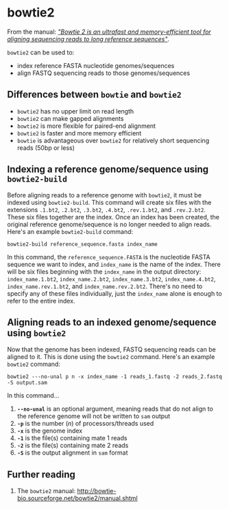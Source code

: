 # bowtie2

From the manual: [*"Bowtie 2 is an ultrafast and memory-efficient tool for aligning sequencing reads to long reference sequences"*](http://bowtie-bio.sourceforge.net/bowtie2/manual.shtml).

`bowtie2` can be used to:
- index reference FASTA nucleotide genomes/sequences
- align FASTQ sequencing reads to those genomes/sequences

## Differences between `bowtie` and `bowtie2`

- `bowtie2` has no upper limit on read length
- `bowtie2` can make gapped alignments
- `bowtie2` is more flexible for paired-end alignment
- `bowtie2` is faster and more memory efficient
- `bowtie` is advantageous over `bowtie2` for relatively short sequencing reads (50bp or less)

## Indexing a reference genome/sequence using `bowtie2-build`

Before aligning reads to a reference genome with `bowtie2`, it must be indexed using `bowtie2-build`.
This command will create six files with the extensions `.1.bt2`, `.2.bt2`, `.3.bt2`, `.4.bt2`, `.rev.1.bt2`, and `.rev.2.bt2`.
These six files together are the index.
Once an index has been created, the original reference genome/sequence is no longer needed to align reads.
Here's an example `bowtie2-build` command:

```
bowtie2-build reference_sequence.fasta index_name
```

In this command, the `reference_sequence.FASTA` is the nucleotide FASTA sequence we want to index, and `index_name` is the name of the index.
There will be six files beginning with the `index_name` in the output directory: `index_name.1.bt2`, `index_name.2.bt2`, `index_name.3.bt2`, `index_name.4.bt2`, `index_name.rev.1.bt2`, and `index_name.rev.2.bt2`.
There's no need to specify any of these files individually, just the `index_name` alone is enough to refer to the entire index.

## Aligning reads to an indexed genome/sequence using `bowtie2`

Now that the genome has been indexed, FASTQ sequencing reads can be aligned to it.
This is done using the `bowtie2` command.
Here's an example `bowtie2` command:

```
bowtie2 ---no-unal p n -x index_name -1 reads_1.fastq -2 reads_2.fastq -S output.sam
```

In this command...

1. **`--no-unal`** is an optional argument, meaning reads that do not align to the reference genome will not be written to `sam` output
2. **`-p`** is the number (*n*) of processors/threads used
3. **`-x`** is the genome index
4. **`-1`** is the file(s) containing mate 1 reads
5. **`-2`** is the file(s) containing mate 2 reads
6. **`-S`** is the output alignment in `sam` format

## Further reading

1. The `bowtie2` manual: <http://bowtie-bio.sourceforge.net/bowtie2/manual.shtml>
